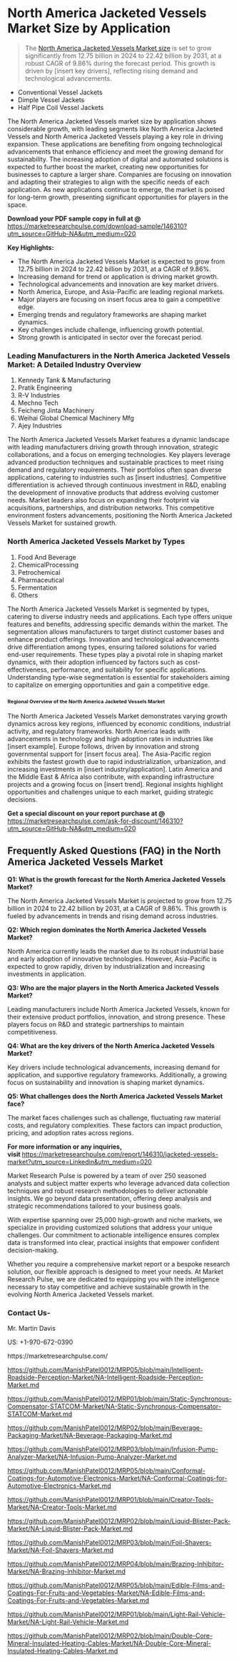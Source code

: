 <h1>North America Jacketed Vessels Market&nbsp;Size by Application</h1><blockquote><p>The <a href="https://marketresearchpulse.com/download-sample/146310?utm_source=GitHub-NA&amp;utm_medium=020">North America Jacketed Vessels Market size</a> is set to grow significantly from 12.75 billion in 2024 to 22.42 billion by 2031, at a robust CAGR of 9.86% during the forecast period. This growth is driven by [insert key drivers], reflecting rising demand and technological advancements.</p></blockquote><ul><li>Conventional Vessel Jackets<li> Dimple Vessel Jackets<li> Half Pipe Coil Vessel Jackets</li></ul><p>The North America Jacketed Vessels market size by application shows considerable growth, with leading segments like North America Jacketed Vessels and North America Jacketed Vessels playing a key role in driving expansion. These applications are benefiting from ongoing technological advancements that enhance efficiency and meet the growing demand for sustainability. The increasing adoption of digital and automated solutions is expected to further boost the market, creating new opportunities for businesses to capture a larger share. Companies are focusing on innovation and adapting their strategies to align with the specific needs of each application. As new applications continue to emerge, the market is poised for long-term growth, presenting significant opportunities for players in the space.</p><p><strong>Download your PDF sample copy in full at @ </strong><a href="https://marketresearchpulse.com/download-sample/146310?utm_source=GitHub-NA&amp;utm_medium=020">https://marketresearchpulse.com/download-sample/146310?utm_source=GitHub-NA&amp;utm_medium=020</a></p><p><strong>Key Highlights: </strong></p><ul><li>The North America Jacketed Vessels Market is expected to grow from 12.75 billion in 2024 to 22.42 billion by 2031, at a CAGR of 9.86%.</li><li>Increasing demand for trend or application is driving market growth.</li><li>Technological advancements and innovation are key market drivers.</li><li>North America, Europe, and Asia-Pacific are leading regional markets.</li><li>Major players are focusing on insert focus area to gain a competitive edge.</li><li>Emerging trends and regulatory frameworks are shaping market dynamics.</li><li>Key challenges include challenge, influencing growth potential.</li><li>Strong growth is anticipated in sector over the forecast period.</li></ul><h3>Leading Manufacturers in the North America Jacketed Vessels Market: A Detailed Industry Overview</h3><ol><li>Kennedy Tank & Manufacturing</li><li>Pratik Engineering</li><li>R-V Industries</li><li>Mechno Tech</li><li>Feicheng Jinta Machinery</li><li>Weihai Global Chemical Machinery Mfg</li><li>Ajey Industries</li></ol><div class="flex max-w-full flex-col flex-grow"><div class="min-h-8 text-message flex w-full flex-col items-end gap-2 whitespace-normal break-words [.text-message+&amp;]:mt-5" dir="auto" data-message-author-role="assistant" data-message-id="fd8432e4-4910-450d-b182-61b7bfb0a01f" data-message-model-slug="gpt-4o"><div class="flex w-full flex-col gap-1 empty:hidden first:pt-[3px]"><div class="markdown prose w-full break-words dark:prose-invert light"><p>The North America Jacketed Vessels Market features a dynamic landscape with leading manufacturers driving growth through innovation, strategic collaborations, and a focus on emerging technologies. Key players leverage advanced production techniques and sustainable practices to meet rising demand and regulatory requirements. Their portfolios often span diverse applications, catering to industries such as [insert industries]. Competitive differentiation is achieved through continuous investment in R&amp;D, enabling the development of innovative products that address evolving customer needs. Market leaders also focus on expanding their footprint via acquisitions, partnerships, and distribution networks. This competitive environment fosters advancements, positioning the North America Jacketed Vessels Market for sustained growth.</p></div></div></div></div><h3>North America Jacketed Vessels Market by Types</h3><ol><li>Food And Beverage<li> ChemicalProcessing<li> Petrochemical<li> Pharmaceutical<li> Fermentation<li> Others</li></ol><div class="flex max-w-full flex-col flex-grow"><div class="min-h-8 text-message flex w-full flex-col items-end gap-2 whitespace-normal break-words [.text-message+&amp;]:mt-5" dir="auto" data-message-author-role="assistant" data-message-id="084470be-0bb7-4664-bddf-5156b4f41249" data-message-model-slug="gpt-4o-mini"><div class="flex w-full flex-col gap-1 empty:hidden first:pt-[3px]"><div class="markdown prose w-full break-words dark:prose-invert light"><p>The North America Jacketed Vessels Market is segmented by types, catering to diverse industry needs and applications. Each type offers unique features and benefits, addressing specific demands within the market. The segmentation allows manufacturers to target distinct customer bases and enhance product offerings. Innovation and technological advancements drive differentiation among types, ensuring tailored solutions for varied end-user requirements. These types play a pivotal role in shaping market dynamics, with their adoption influenced by factors such as cost-effectiveness, performance, and suitability for specific applications. Understanding type-wise segmentation is essential for stakeholders aiming to capitalize on emerging opportunities and gain a competitive edge.</p></div></div></div></div><h3><span style="font-size: 11px;">Regional Overview of the North America Jacketed Vessels Market</span></h3><div class="flex max-w-full flex-col flex-grow"><div class="min-h-8 text-message flex w-full flex-col items-end gap-2 whitespace-normal break-words [.text-message+&amp;]:mt-5" dir="auto" data-message-author-role="assistant" data-message-id="e9038762-ce64-4e30-91c9-9bd413514231" data-message-model-slug="gpt-4o-mini"><div class="flex w-full flex-col gap-1 empty:hidden first:pt-[3px]"><div class="markdown prose w-full break-words dark:prose-invert light"><p>The North America Jacketed Vessels Market demonstrates varying growth dynamics across key regions, influenced by economic conditions, industrial activity, and regulatory frameworks. North America leads with advancements in technology and high adoption rates in industries like [insert example]. Europe follows, driven by innovation and strong governmental support for [insert focus area]. The Asia-Pacific region exhibits the fastest growth due to rapid industrialization, urbanization, and increasing investments in [insert industry/application]. Latin America and the Middle East &amp; Africa also contribute, with expanding infrastructure projects and a growing focus on [insert trend]. Regional insights highlight opportunities and challenges unique to each market, guiding strategic decisions.</p></div></div></div></div><p><strong>Get a special discount on your report purchase at @ </strong><a href="https://marketresearchpulse.com/ask-for-discount/146310?utm_source=GitHub-NA&amp;utm_medium=020">https://marketresearchpulse.com/ask-for-discount/146310?utm_source=GitHub-NA&amp;utm_medium=020</a></p><h2>Frequently Asked Questions (FAQ) in the North America Jacketed Vessels Market</h2><p><strong>Q1: What is the growth forecast for the North America Jacketed Vessels Market?</strong></p><p>The North America Jacketed Vessels Market is projected to grow from 12.75 billion in 2024 to 22.42 billion by 2031, at a CAGR of 9.86%. This growth is fueled by advancements in trends and rising demand across industries.</p><p><strong>Q2: Which region dominates the North America Jacketed Vessels Market?</strong></p><p>North America currently leads the market due to its robust industrial base and early adoption of innovative technologies. However, Asia-Pacific is expected to grow rapidly, driven by industrialization and increasing investments in application.</p><p><strong>Q3: Who are the major players in the North America Jacketed Vessels Market?</strong></p><p>Leading manufacturers include North America Jacketed Vessels, known for their extensive product portfolios, innovation, and strong presence. These players focus on R&amp;D and strategic partnerships to maintain competitiveness.</p><p><strong>Q4: What are the key drivers of the North America Jacketed Vessels Market?</strong></p><p>Key drivers include technological advancements, increasing demand for application, and supportive regulatory frameworks. Additionally, a growing focus on sustainability and innovation is shaping market dynamics.</p><p><strong>Q5: What challenges does the North America Jacketed Vessels Market face?</strong></p><p>The market faces challenges such as challenge, fluctuating raw material costs, and regulatory complexities. These factors can impact production, pricing, and adoption rates across regions.</p><p><strong>For more information or any inquiries, visit&nbsp;</strong><a href="https://marketresearchpulse.com/report/146310/jacketed-vessels-market?utm_source=Linkedin&utm_medium=020">https://marketresearchpulse.com/report/146310/jacketed-vessels-market?utm_source=Linkedin&utm_medium=020</a></p><p>Market Research Pulse is powered by a team of over 250 seasoned analysts and subject matter experts who leverage advanced data collection techniques and robust research methodologies to deliver actionable insights. We go beyond data presentation, offering deep analysis and strategic recommendations tailored to your business goals.</p><p>With expertise spanning over 25,000 high-growth and niche markets, we specialize in providing customized solutions that address your unique challenges. Our commitment to actionable intelligence ensures complex data is transformed into clear, practical insights that empower confident decision-making.</p><p>Whether you require a comprehensive market report or a bespoke research solution, our flexible approach is designed to meet your needs. At Market Research Pulse, we are dedicated to equipping you with the intelligence necessary to stay competitive and achieve sustainable growth in the evolving North America Jacketed Vessels market.</p><h3><strong>Contact Us-</strong></h3><p>Mr. Martin Davis</p><p>US: +1-970-672-0390</p><p>https://marketresearchpulse.com/</p><p><a href="https://github.com/ManishPatel0012/MRP05/blob/main/Intelligent-Roadside-Perception-Market/NA-Intelligent-Roadside-Perception-Market.md">https://github.com/ManishPatel0012/MRP05/blob/main/Intelligent-Roadside-Perception-Market/NA-Intelligent-Roadside-Perception-Market.md</a></p><p><a href="https://github.com/ManishPatel0012/MRP01/blob/main/Static-Synchronous-Compensator-STATCOM-Market/NA-Static-Synchronous-Compensator-STATCOM-Market.md">https://github.com/ManishPatel0012/MRP01/blob/main/Static-Synchronous-Compensator-STATCOM-Market/NA-Static-Synchronous-Compensator-STATCOM-Market.md</a></p><p><a href="https://github.com/ManishPatel0012/MRP02/blob/main/Beverage-Packaging-Market/NA-Beverage-Packaging-Market.md">https://github.com/ManishPatel0012/MRP02/blob/main/Beverage-Packaging-Market/NA-Beverage-Packaging-Market.md</a></p><p><a href="https://github.com/ManishPatel0012/MRP03/blob/main/Infusion-Pump-Analyzer-Market/NA-Infusion-Pump-Analyzer-Market.md">https://github.com/ManishPatel0012/MRP03/blob/main/Infusion-Pump-Analyzer-Market/NA-Infusion-Pump-Analyzer-Market.md</a></p><p><a href="https://github.com/ManishPatel0012/MRP05/blob/main/Conformal-Coatings-for-Automotive-Electronics-Market/NA-Conformal-Coatings-for-Automotive-Electronics-Market.md">https://github.com/ManishPatel0012/MRP05/blob/main/Conformal-Coatings-for-Automotive-Electronics-Market/NA-Conformal-Coatings-for-Automotive-Electronics-Market.md</a></p><p><a href="https://github.com/ManishPatel0012/MRP01/blob/main/Creator-Tools-Market/NA-Creator-Tools-Market.md">https://github.com/ManishPatel0012/MRP01/blob/main/Creator-Tools-Market/NA-Creator-Tools-Market.md</a></p><p><a href="https://github.com/ManishPatel0012/MRP02/blob/main/Liquid-Blister-Pack-Market/NA-Liquid-Blister-Pack-Market.md">https://github.com/ManishPatel0012/MRP02/blob/main/Liquid-Blister-Pack-Market/NA-Liquid-Blister-Pack-Market.md</a></p><p><a href="https://github.com/ManishPatel0012/MRP03/blob/main/Foil-Shavers-Market/NA-Foil-Shavers-Market.md">https://github.com/ManishPatel0012/MRP03/blob/main/Foil-Shavers-Market/NA-Foil-Shavers-Market.md</a></p><p><a href="https://github.com/ManishPatel0012/MRP04/blob/main/Brazing-Inhibitor-Market/NA-Brazing-Inhibitor-Market.md">https://github.com/ManishPatel0012/MRP04/blob/main/Brazing-Inhibitor-Market/NA-Brazing-Inhibitor-Market.md</a></p><p><a href="https://github.com/ManishPatel0012/MRP05/blob/main/Edible-Films-and-Coatings-For-Fruits-and-Vegetables-Market/NA-Edible-Films-and-Coatings-For-Fruits-and-Vegetables-Market.md">https://github.com/ManishPatel0012/MRP05/blob/main/Edible-Films-and-Coatings-For-Fruits-and-Vegetables-Market/NA-Edible-Films-and-Coatings-For-Fruits-and-Vegetables-Market.md</a></p><p><a href="https://github.com/ManishPatel0012/MRP01/blob/main/Light-Rail-Vehicle-Market/NA-Light-Rail-Vehicle-Market.md">https://github.com/ManishPatel0012/MRP01/blob/main/Light-Rail-Vehicle-Market/NA-Light-Rail-Vehicle-Market.md</a></p><p><a href="https://github.com/ManishPatel0012/MRP02/blob/main/Double-Core-Mineral-Insulated-Heating-Cables-Market/NA-Double-Core-Mineral-Insulated-Heating-Cables-Market.md">https://github.com/ManishPatel0012/MRP02/blob/main/Double-Core-Mineral-Insulated-Heating-Cables-Market/NA-Double-Core-Mineral-Insulated-Heating-Cables-Market.md</a></p>

